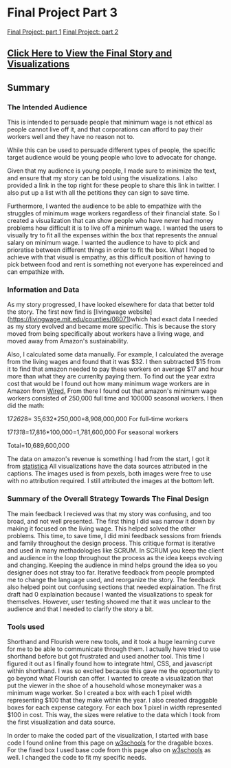 # Final Project Part 3
[Final Project: part 1](/final_project_ButhaynaAlMulla.md)
[Final Project: part 2](/finalProjectPart2.md)

## [Click Here to View the Final Story and Visualizations](https://preview.shorthand.com/QIrsaFU24OsPMEeC)

## Summary

### The Intended Audience
This is intended to persuade people that minimum wage is not ethical as people cannot live off it, and that corporations can afford to pay their workers well and they have no reason not to. 

While this can be used to persuade different types of people, the specific target audience would be young people who love to advocate for change. 

Given that my audience is young people, I made sure to minimize the text, and ensure that my story can be told using the visualizations. I also provided a link in the top right for these people to share this link in twitter. I also put up a list with all the petitions they can sign to save time. 

Furthermore, I wanted the audience to be able to empathize with the struggles of minimum wage workers regardless of their financial state. So I created a visualization that can show people who have never had money problems how difficult it is to live off a minimum wage. I wanted the users to visually try to fit all the expenses within the box that represents the annual salary on minimum wage. I wanted the audience to have to pick and prioratise between different things in order to fit the box. What I hoped to achieve with that visual is empathy, as this difficult position of having to pick between food and rent is something not everyone has expereinced and can empathize with. 

### Information and Data
As my story progressed, I have looked elsewhere for data that better told the story. The first new find is [livingwage website] (https://livingwage.mit.edu/counties/06071)which had exact data I needed as my story evolved and became more specific. This is because the story moved from being specifically about workers have a living wage, and moved away from Amazon's sustainability. 

Also, I calculated some data manually. For example, I calculated the average from the living wages and found that it was $32. I then subtracted $15 from it to find that amazon needed to pay these workers on average $17 and hour more than what they are currenlty paying them. To find out the year extra cost that would be I found out how many minimum wage workers are in Amazon from [Wired.](https://www.wired.com/story/why-amazon-really-raised-minimum-wage/) From there I found out that amazon's minimum wage workers consisted of 250,000 full time and 100000 seasonal workers. I then did the math:

17*262*8= 35,632*250,000=8,908,000,000 For full-time workers 

17*131*8=17,816*100,000=1,781,600,000 For seasonal workers

Total=10,689,600,000

The data on amazon's revenue is something I had from the start, I got it from [statistica](https://www.statista.com/statistics/273963/quarterly-revenue-of-amazoncom/)
All visualizations have the data sources attributed in the captions. 
The images used is from pexels, both images were free to use with no attribution required. I still attributed the images at the bottom left. 

### Summary of the Overall Strategy Towards The Final Design
The main feedback I recieved was that my story was confusing, and too broad, and not well presented. The first thing I did was narrow it down by making it focused on the living wage. This helped solved the other problems. This time, to save time, I did mini feedback sessions from friends and family throughout the design process. This critique format is iterative and used in many methadologies like SCRUM. In SCRUM you keep the client and audience in the loop throughout the process as the idea keeps evolving and changing. Keeping the audience in mind helps ground the idea so you designer does not stray too far. Iterative feedback from people prompted me to change the language used, and reorganize the story. The feedback also helped point out confusing sections that needed explaination. The first draft had 0 explaination because I wanted the visualizations to speak for themselves. However, user testing showed me that it was unclear to the audience and that I needed to clarify the story a bit.

### Tools used
Shorthand and Flourish were new tools, and it took a huge learning curve for me to be able to communicate through them. I actually have tried to use shorthand before but got frustrated and used another tool. This time I figured it out as I finally found how to integrate html, CSS, and javascript within shorthand. I was so excited because this gave me the opportunity to go beyond what Flourish can offer. I wanted to create a visualization that put the viewer in the shoe of a household whose moneymaker was a minimum wage worker. So I created a box with each 1 pixel width representing $100 that they make within the year. I also created draggable boxes for each expense category. For each box 1 pixel in width represented $100 in cost. This way, the sizes were relative to the data which I took from the first visualization and data source. 

In order to make the coded part of the visualization, I started with base code I found online from this page on [w3schools](https://www.w3schools.com/howto/howto_js_draggable.asp) for the dragable boxes. For the fixed box I used base code from this page also on [w3schools](https://www.w3schools.com/graphics/svg_rect.asp) as well. I changed the code to fit my specific needs. 




